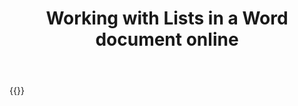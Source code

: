 ﻿---
title: "Working with Lists in a Word document online"
articleTitle: "Working with Lists"
linktitle: "Lists"
type: docs
url: /lists/
description: "Insert, edit, delete Lists in a Word document programmatically via Cloud API."
weight: 120
---

{{<list-children-pages>}}
